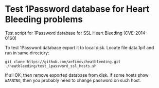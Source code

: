 Test 1Password database for Heart Bleeding problems
============

Test script for 1Password database for SSL Heart Bleeding (CVE-2014-0160)

To test 1Password database export it to local disk. Locate file data.1pif and run in same directory:
```
git clone https://github.com/aefimov/heatbleeding.git
./heatbleeding/test_1password_ssl_hosts.sh
```

If all OK, then remove exported database from disk. If some hosts show `WARNING`, then you probably need to change password on such host.
